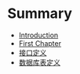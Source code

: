 # Summary

* [Introduction](README.md)
* [First Chapter](chapter1.md)
* [接口定义](jie-kou-ding-yi.md)
* [数据库表定义](shu-ju-ku-biao-ding-yi.md)

